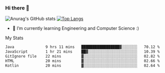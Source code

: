 ### Hi there 👋

![Anurag's GitHub stats](https://github-readme-stats.vercel.app/api?username=MatteoIorio11&show_icons=true&theme=dark) 
[![Top Langs](https://github-readme-stats.vercel.app/api/top-langs/?username=MatteoIorio11&theme=dark)](https://github.com/MatteoIorio11/github-readme-stats)

- 🌱 I’m currently learning Engineering and Computer Science :)

<!--
**MatteoIorio11/MatteoIorio11** is a ✨ _special_ ✨ repository because its `README.md` (this file) appears on your GitHub profile.

Here are some ideas to get you started:

- 🔭 I’m currently working on ...
- 🌱 I’m currently learning ...
- 👯 I’m looking to collaborate on ...
- 🤔 I’m looking for help with ...
- 💬 Ask me about ...
- 📫 How to reach me: ...
- 😄 Pronouns: ...
- ⚡ Fun fact: ...
-->
My Stats
<!--START_SECTION:waka-->

```txt
Java              9 hrs 11 mins   █████████████████▓░░░░░░░   70.12 %
JavaScript        1 hr 21 mins    ██▓░░░░░░░░░░░░░░░░░░░░░░   10.39 %
GitIgnore file    22 mins         ▓░░░░░░░░░░░░░░░░░░░░░░░░   02.82 %
HTML              20 mins         ▓░░░░░░░░░░░░░░░░░░░░░░░░   02.66 %
Kotlin            20 mins         ▓░░░░░░░░░░░░░░░░░░░░░░░░   02.64 %
```

<!--END_SECTION:waka-->
